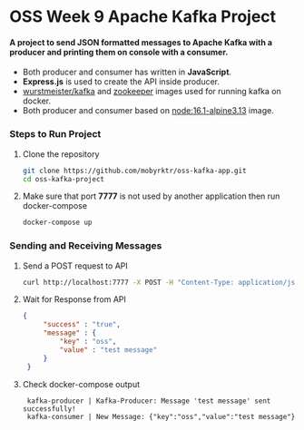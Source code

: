 # OSS Week 9 Apache Kafka Project

#### A project to send JSON formatted messages to Apache Kafka with a producer and printing them on console with a consumer.

- Both producer and consumer has written in **JavaScript**.
- **Express.js** is used to create the API inside producer. 
- [wurstmeister/kafka](https://hub.docker.com/r/wurstmeister/kafka) and [zookeeper](https://hub.docker.com/_/zookeeper) images used for running kafka on docker.
- Both producer and consumer based on [node:16.1-alpine3.13](https://hub.docker.com/_/node) image.


<!-- ### Table of Contents
1. [Technologies](#Technologies) -->

### Steps to Run Project


1. Clone the repository
    ```bash
    git clone https://github.com/mobyrktr/oss-kafka-app.git
    cd oss-kafka-project
    ```

2. Make sure that port **7777** is not used by another application then run docker-compose

    ```bash
    docker-compose up
    ```

### Sending and Receiving Messages

1. Send a POST request to API
    ```bash
    curl http://localhost:7777 -X POST -H "Content-Type: application/json" -d '{"key": "oss", "value": "test message"}' | json_pp 
    ```
2. Wait for Response from API
   ```json
   {
        "success" : "true",
        "message" : {
            "key" : "oss",
            "value" : "test message"
        }
    }
   ```
3. Check docker-compose output
   
   ```
    kafka-producer | Kafka-Producer: Message 'test message' sent successfully!
    kafka-consumer | New Message: {"key":"oss","value":"test message"}
   ```